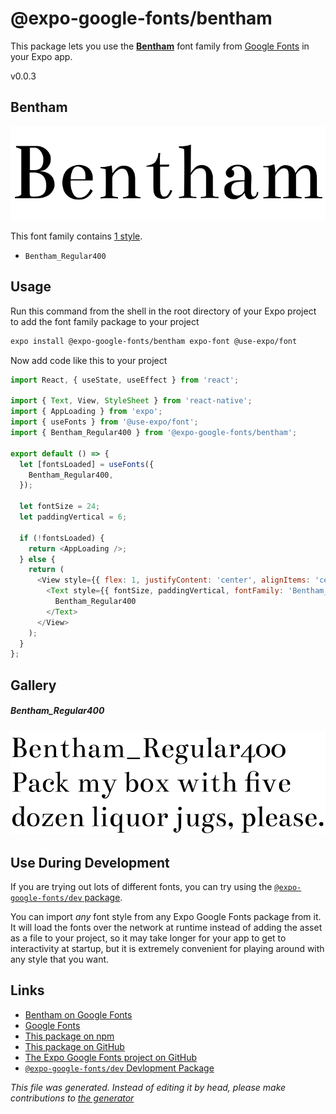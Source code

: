 # @expo-google-fonts/bentham

This package lets you use the [**Bentham**](https://fonts.google.com/specimen/Bentham) font family from [Google Fonts](https://fonts.google.com/) in your Expo app.

v0.0.3

## Bentham

![Bentham](./font-family.png)

This font family contains [1 style](#gallery).

- `Bentham_Regular400`

## Usage

Run this command from the shell in the root directory of your Expo project to add the font family package to your project
```sh
expo install @expo-google-fonts/bentham expo-font @use-expo/font
```

Now add code like this to your project
```js
import React, { useState, useEffect } from 'react';

import { Text, View, StyleSheet } from 'react-native';
import { AppLoading } from 'expo';
import { useFonts } from '@use-expo/font';
import { Bentham_Regular400 } from '@expo-google-fonts/bentham';

export default () => {
  let [fontsLoaded] = useFonts({
    Bentham_Regular400,
  });

  let fontSize = 24;
  let paddingVertical = 6;

  if (!fontsLoaded) {
    return <AppLoading />;
  } else {
    return (
      <View style={{ flex: 1, justifyContent: 'center', alignItems: 'center' }}>
        <Text style={{ fontSize, paddingVertical, fontFamily: 'Bentham_Regular400' }}>
          Bentham_Regular400
        </Text>
      </View>
    );
  }
};

```

## Gallery

##### Bentham_Regular400
![Bentham_Regular400](./36b9c399aae73bd09e01d76e51e8697f80e9e34f14e954b929a08d6cfbc5f697.ttf.png)


## Use During Development

If you are trying out lots of different fonts, you can try using the [`@expo-google-fonts/dev` package](https://github.com/expo/google-fonts/tree/master/font-packages/dev#readme).

You can import *any* font style from any Expo Google Fonts package from it. It will load the fonts
over the network at runtime instead of adding the asset as a file to your project, so it may take longer
for your app to get to interactivity at startup, but it is extremely convenient
for playing around with any style that you want.

## Links

- [Bentham on Google Fonts](https://fonts.google.com/specimen/Bentham)
- [Google Fonts](https://fonts.google.com/)
- [This package on npm](https://www.npmjs.com/package/@expo-google-fonts/bentham)
- [This package on GitHub](https://github.com/expo/google-fonts/tree/master/font-packages/bentham)
- [The Expo Google Fonts project on GitHub](https://github.com/expo/google-fonts)
- [`@expo-google-fonts/dev` Devlopment Package](https://github.com/expo/google-fonts/tree/master/font-packages/dev)


*This file was generated. Instead of editing it by head, please make contributions to [the generator](https://github.com/expo/google-fonts/tree/master/packages/generator)*
